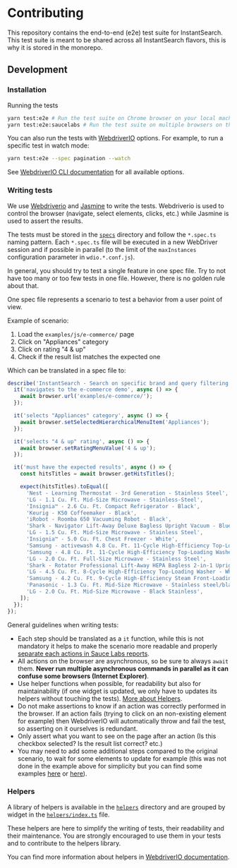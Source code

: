 # Contributing

This repository contains the end-to-end (e2e) test suite for InstantSearch. This test suite is meant to be shared across all InstantSearch flavors, this is why it is stored in the monorepo.

## Development

### Installation

Running the tests

```sh
yarn test:e2e # Run the test suite on Chrome browser on your local machine
yarn test:e2e:saucelabs # Run the test suite on multiple browsers on the Sauce Labs service
```

You can also run the tests with [WebdriverIO](https://webdriver.io) options. For example, to run a specific test in watch mode:

```sh
yarn test:e2e --spec pagination --watch
```

See [WebdriverIO CLI documentation](https://webdriver.io/docs/clioptions.html) for all available options.

### Writing tests

We use [Webdriverio](https://webdriver.io) and [Jasmine](https://jasmine.github.io) to write the tests. Webdriverio is used to control the browser (navigate, select elements, clicks, etc.) while Jasmine is used to assert the results.

The tests must be stored in the [`specs`](specs) directory and follow the `*.spec.ts` naming pattern. Each `*.spec.ts` file will be executed in a new WebDriver session and if possible in parallel (to the limit of the `maxInstances` configuration parameter in `wdio.*.conf.js`).

In general, you should try to test a single feature in one spec file. Try to not have too many or too few tests in one file. However, there is no golden rule about that.

One spec file represents a scenario to test a behavior from a user point of view.

Example of scenario:

1. Load the `examples/js/e-commerce/` page
2. Click on "Appliances" category
3. Click on rating "4 & up"
4. Check if the result list matches the expected one

Which can be translated in a spec file to:

```js
describe('InstantSearch - Search on specific brand and query filtering', () => {
  it('navigates to the e-commerce demo', async () => {
    await browser.url('examples/e-commerce/');
  });

  it('selects "Appliances" category', async () => {
    await browser.setSelectedHierarchicalMenuItem('Appliances');
  });

  it('selects "4 & up" rating', async () => {
    await browser.setRatingMenuValue('4 & up');
  });

  it('must have the expected results', async () => {
    const hitsTitles = await browser.getHitsTitles();

    expect(hitsTitles).toEqual([
      'Nest - Learning Thermostat - 3rd Generation - Stainless Steel',
      'LG - 1.1 Cu. Ft. Mid-Size Microwave - Stainless-Steel',
      'Insignia™ - 2.6 Cu. Ft. Compact Refrigerator - Black',
      'Keurig - K50 Coffeemaker - Black',
      'iRobot - Roomba 650 Vacuuming Robot - Black',
      'Shark - Navigator Lift-Away Deluxe Bagless Upright Vacuum - Blue',
      'LG - 1.5 Cu. Ft. Mid-Size Microwave - Stainless Steel',
      'Insignia™ - 5.0 Cu. Ft. Chest Freezer - White',
      'Samsung - activewash 4.8 Cu. Ft. 11-Cycle High-Efficiency Top-Loading Washer - White',
      'Samsung - 4.8 Cu. Ft. 11-Cycle High-Efficiency Top-Loading Washer - White',
      'LG - 2.0 Cu. Ft. Full-Size Microwave - Stainless Steel',
      'Shark - Rotator Professional Lift-Away HEPA Bagless 2-in-1 Upright Vacuum - Red',
      'LG - 4.5 Cu. Ft. 8-Cycle High-Efficiency Top-Loading Washer - White',
      'Samsung - 4.2 Cu. Ft. 9-Cycle High-Efficiency Steam Front-Loading Washer - Platinum',
      'Panasonic - 1.3 Cu. Ft. Mid-Size Microwave - Stainless steel/black/silver',
      'LG - 2.0 Cu. Ft. Mid-Size Microwave - Black Stainless',
    ]);
  });
});
```

General guidelines when writing tests:

- Each step should be translated as a `it` function, while this is not mandatory it helps to make the scenario more readable and properly [separate each actions in Sauce Labs reports](https://user-images.githubusercontent.com/13209/62311104-56217d80-b48b-11e9-94dc-3c18b9ddc2af.png).
- All actions on the browser are asynchronous, so be sure to always `await` them. **Never run multiple asynchronous commands in parallel as it can confuse some browsers (Internet Explorer)**.
- Use helper functions when possible, for readability but also for maintainability (if one widget is updated, we only have to updates its helpers without touching the tests). [More about Helpers](#helpers).
- Do not make assertions to know if an action was correctly performed in the browser. If an action fails (trying to click on an non-existing element for example) then WebdriverIO will automatically throw and fail the test, so asserting on it ourselves is redundant.
- Only assert what you want to see on the page after an action (Is this checkbox selected? Is the result list correct? etc.)
- You may need to add some additional steps compared to the original scenario, to wait for some elements to update for example (this was not done in the example above for simplicity but you can find some examples [here](https://github.com/algolia/instantsearch-e2e-tests/blob/5a2456b8d63afa684931b0447f00df821b02752b/specs/brand-and-query.spec.ts#L14-L16) or [here](https://github.com/algolia/instantsearch-e2e-tests/blob/5a2456b8d63afa684931b0447f00df821b02752b/specs/price-range.spec.ts#L13-L22)).

### Helpers

A library of helpers is available in the [`helpers`](helpers) directory and are grouped by widget in the [`helpers/index.ts`](helpers/index.ts) file.

These helpers are here to simplify the writing of tests, their readability and their maintenance. You are strongly encouraged to use them in your tests and to contribute to the helpers library.

You can find more information about helpers in [WebdriverIO documentation](https://webdriver.io/docs/customcommands.html#adding-custom-commands).
